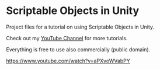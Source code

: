 # Scriptable Objects in Unity
Project files for a tutorial on using Scriptable Objects in Unity.

Check out my [YouTube Channel](http://youtube.com/brackeys) for more tutorials.

Everything is free to use also commercially (public domain).

https://www.youtube.com/watch?v=aPXvoWVabPY
